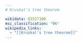 ```yaml
---
# Kruskal's tree theorem

wikidata: Q3527100
msc_classification: "06"
wikipedia_links:
  - "[[Kruskal's tree theorem]]"
---
```

